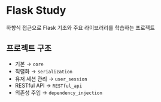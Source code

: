 # Flask Study
하향식 접근으로 Flask 기초와 주요 라이브러리를 학습하는 프로젝트

## 프로젝트 구조

- 기본 → `core`  
- 직렬화 → `serialization`  
- 유저 세션 관리 → `user_session`  
- RESTful API → `RESTful_api`  
- 의존성 주입 → `dependency_injection`  
